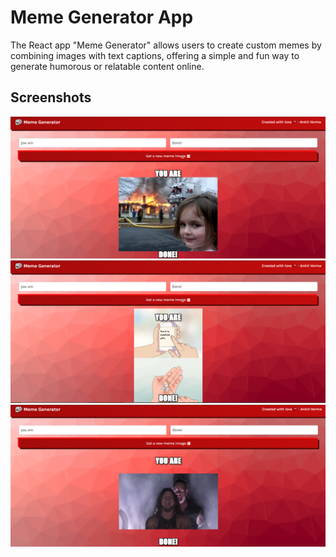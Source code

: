 # Meme Generator App

The React app "Meme Generator" allows users to create custom memes by combining images with text captions, offering a simple and fun way to generate humorous or relatable content online.



## Screenshots

![Zip Code App main page](<Screenshot (227).png>)
![Zip Code App search result part-1](<Screenshot (228).png>)
![Zip Code App search result part-2](<Screenshot (229).png>)